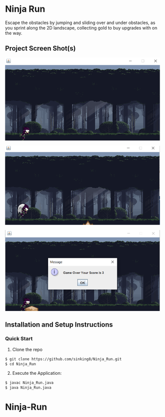 # Ninja Run
Escape the obstacles by jumping and sliding over and under obstacles, as you sprint along the 2D landscape, collecting gold to buy upgrades with on the way.


## Project Screen Shot(s)

 
 ![HomePage](https://github.com/sinking8/Ninja_Run/blob/main/images/2.PNG)
 </br> 
 
 ![HomePage](https://github.com/sinking8/Ninja_Run/blob/main/images/3.PNG)
 </br> 

![HomePage](https://github.com/sinking8/Ninja_Run/blob/main/images/1.PNG)
 </br> 

## Installation and Setup Instructions

### Quick Start

1. Clone the repo
  ```
  $ git clone https://github.com/sinking8/Ninja_Run.git
  $ cd Ninja_Run
  ```


2. Execute the Application:
  ```
  $ javac Ninja_Run.java
  $ java Ninja_Run.java
  ```
# Ninja-Run
